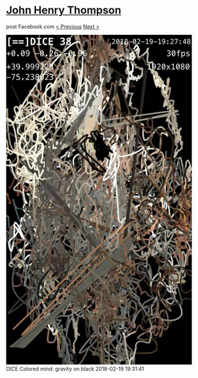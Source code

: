 # [John Henry Thompson](../README.md)
post Facebook.com
[< Previous](2018-02-20-1.md) [Next >](2018-02-19-2.md)

[![](../media/2018-02-19/Timeline-Photos-DICE-Colored-mind-gravity-on-black.jpg)](../README.md)
DICE Colored mind: gravity on black
2018-02-19 19:31:41